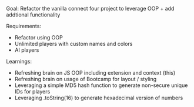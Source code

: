 Goal: Refactor the vanilla connect four project to leverage OOP + add addtional functionality

Requirements:
- Refactor using OOP
- Unlimited players with custom names and colors
- AI players 

Learnings:
- Refreshing brain on JS OOP including extension and context (this)
- Refreshing brain on usage of Bootcamp for layout / styling
- Leveraging a simple MD5 hash function to generate non-secure unique IDs for players
- Leveraging .toString(16) to generate hexadecimal version of numbers
